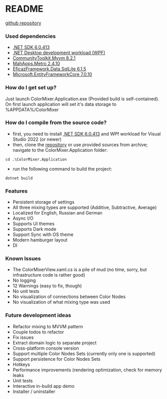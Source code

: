 # README #
[github repository](https://github.com/grishinrv/ColorMixer)
### Used dependencies ###
* [.NET SDK 6.0.413](https://dotnet.microsoft.com/en-us/download/dotnet/6.0)
* [.NET Desktop development workload (WPF)](https://learn.microsoft.com/en-us/visualstudio/install/modify-visual-studio?view=vs-2022)
* [CommunityToolkit.Mvvm 8.2.1](https://www.nuget.org/packages/CommunityToolkit.Mvvm/8.2.1)
* [MahApps.Metro 2.4.10](https://www.nuget.org/packages/MahApps.Metro/2.4.10)
* [EficazFramework.Data.SqlLite 6.1.5](https://www.nuget.org/packages/EficazFramework.Data.SqlLite/6.1.5)
* [Microsoft.EntityFrameworkCore 7.0.10](https://www.nuget.org/packages/Microsoft.EntityFrameworkCore/7.0.10)

### How do I get set up? ###

Just launch ColorMixer.Application.exe (Provided build is self-contained).
On first launch application will set it's data storage to %APPDATA%/ColorMixer

### How do I compile from the source code? ###
* first, you need to install [.NET SDK 6.0.413](https://dotnet.microsoft.com/en-us/download/dotnet/6.0) and 
WPf workload for Visual Studio 2022 (or newer)
* then, clone the [repository](https://github.com/grishinrv/ColorMixer) or use provided sources from archive; navigate to the ColorMixer.Application folder:
 ```
cd .\ColorMixer.Application 
```
* run the following command to build the project:
```
dotnet build
```

### Features ###
* Persistent storage of settings
* All three mixing types are supported (Additive, Subtractive, Average)
* Localized for English, Russian and German
* Async I/O
* Supports UI themes 
* Supports Dark mode
* Support Sync with OS theme 
* Modern hamburger layout
* DI

### Known Issues ###
* The ColorMixerView.xaml.cs is a pile of mud (no time, sorry, but infrastructure code is rather good)
* No logging
* 12 Warnings (easy to fix, though)
* No unit tests
* No visualization of connections between Color Nodes
* No visualization of what mixing type was used

### Future development ideas ###
* Refactor mixing to MVVM pattern
* Couple todos to refactor
* Fix issues
* Extract domain logic to separate project
* Cross-platform console version
* Support multiple Color Nodes Sets (currently only one is supported)
* Support persistence for Color Nodes Sets
* Hotkeys
* Performance improvements (rendering optimization, check for memory leaks
* Unit tests
* Interactive in-build app demo
* Installer / uninstaller